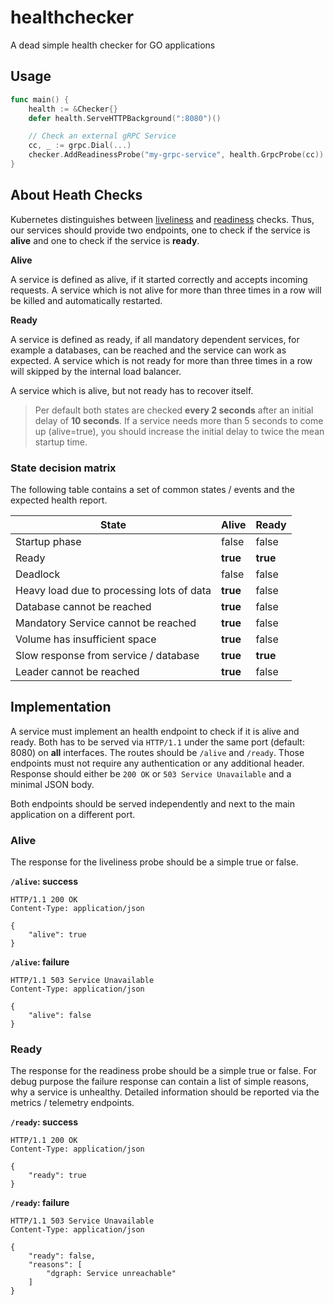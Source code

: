 # healthchecker
A dead simple health checker for GO applications

## Usage
```go
func main() {
    health := &Checker{}
    defer health.ServeHTTPBackground(":8080")()

    // Check an external gRPC Service
    cc, _ := grpc.Dial(...)
    checker.AddReadinessProbe("my-grpc-service", health.GrpcProbe(cc))
}
```

## About Heath Checks

Kubernetes distinguishes between [liveliness](https://kubernetes.io/docs/tasks/configure-pod-container/configure-liveness-readiness-startup-probes/#define-a-liveness-command) and [readiness](https://kubernetes.io/docs/tasks/configure-pod-container/configure-liveness-readiness-startup-probes/#define-readiness-probes) checks. Thus, our services should provide two endpoints, one to check if the service is **alive** and one to check if the service is **ready**. 

**Alive**

A service is defined as alive, if it started correctly and accepts incoming requests. A service which is not alive for more than three times in a row will be killed and automatically restarted. 

**Ready**

A service is defined as ready, if all mandatory dependent services, for example a databases, can be reached and the service can work as expected. A service which is not ready for more than three times in a row will skipped by the internal load balancer.

A service which is alive, but not ready has to recover itself.

> Per default both states are checked **every 2 seconds** after an initial delay of **10 seconds**. If a service needs more than 5 seconds to come up (alive=true), you should increase the initial delay to twice the mean startup time.

### State decision matrix

The following table contains a set of common states / events and the expected health report.

| State                                     | Alive    | Ready    |
| ----------------------------------------- | -------- | -------- |
| Startup phase                             | false    | false    |
| Ready                                     | **true** | **true** |
| Deadlock                                  | false    | false    |
| Heavy load due to processing lots of data | **true** | false    |
| Database cannot be reached                | **true** | false    |
| Mandatory Service cannot be reached       | **true** | false    |
| Volume has insufficient space             | **true** | false    |
| Slow response from service / database     | **true** | **true** |
| Leader cannot be reached                  | **true** | false    |

## Implementation

A service must implement an health endpoint to check if it is alive and ready. Both has to be served via `HTTP/1.1` under the same port (default: 8080) on **all** interfaces. The routes should be `/alive` and `/ready`. Those endpoints must not require any authentication or any additional header. Response should either be `200 OK` or `503 Service Unavailable` and a minimal JSON body.

Both endpoints should be served independently and next to the main application on a different port.

### Alive

The response for the liveliness probe should be a simple true or false.

**`/alive`: success**

```http
HTTP/1.1 200 OK
Content-Type: application/json

{
	"alive": true
}
```

**`/alive`: failure**

```http
HTTP/1.1 503 Service Unavailable
Content-Type: application/json

{
	"alive": false
}
```

### Ready

The response for the readiness probe should be a simple true or false. For debug purpose the failure response can contain a list of simple reasons, why a service is unhealthy. Detailed information should be reported via the metrics / telemetry endpoints.

**`/ready`: success**

```http
HTTP/1.1 200 OK
Content-Type: application/json

{
	"ready": true
}
```

**`/ready`: failure**

```http
HTTP/1.1 503 Service Unavailable
Content-Type: application/json

{
	"ready": false,
	"reasons": [
		"dgraph: Service unreachable"
	]
}
```

